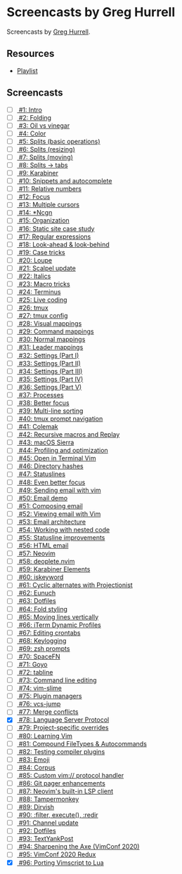 # Screencasts by Greg Hurrell

Screencasts by [Greg Hurrell](https://wincent.com/).

Resources
---
- [
    Playlist](https://www.youtube.com/playlist?list=PLwJS-G75vM7kFO-yUkyNphxSIdbi_1NKX)

Screencasts
---

- [ ] [ #1: Intro](https://www.youtube.com/watch?v=MAHC9eZbx4o)
- [ ] [ #2: Folding ](https://www.youtube.com/watch?v=oqYQ7IeDs0E)
- [ ] [ #3: Oil vs vinegar ](https://www.youtube.com/watch?v=OgQW07saWb0)
- [ ] [ #4: Color ](https://www.youtube.com/watch?v=QcOxU1sOOuw)
- [ ] [ #5: Splits (basic operations) ](https://www.youtube.com/watch?v=WrRbLEAgI5M)
- [ ] [ #6: Splits (resizing) ](https://www.youtube.com/watch?v=xSNmu4CQDas)
- [ ] [ #7: Splits (moving) ](https://www.youtube.com/watch?v=mXHVHVYdbuQ)
- [ ] [ #8: Splits → tabs ](https://www.youtube.com/watch?v=uYSN6vVPr6w)
- [ ] [ #9: Karabiner ](https://www.youtube.com/watch?v=YnLL9kUrWk0)
- [ ] [ #10: Snippets and autocomplete ](https://www.youtube.com/watch?v=WeppptWfV-0)
- [ ] [ #11: Relative numbers ](https://www.youtube.com/watch?v=0aEv1Nj0IPg)
- [ ] [ #12: Focus ](https://www.youtube.com/watch?v=1JY7oIlH9g0)
- [ ] [ #13: Multiple cursors ](https://www.youtube.com/watch?v=YwMgnmZNWXA)
- [ ] [ #14: *Ncgn ](https://www.youtube.com/watch?v=7Bx_mLDBtRc)
- [ ] [ #15: Organization ](https://www.youtube.com/watch?v=QGQROe8ACpY)
- [ ] [ #16: Static site case study ](https://www.youtube.com/watch?v=fTyfevqIuJA)
- [ ] [ #17: Regular expressions ](https://www.youtube.com/watch?v=VjOcINs6QWs)
- [ ] [ #18: Look-ahead & look-behind ](https://www.youtube.com/watch?v=sZoQrO4Zzxg)
- [ ] [ #19: Case tricks ](https://www.youtube.com/watch?v=_fDJ84_BLKg)
- [ ] [ #20: Loupe ](https://www.youtube.com/watch?v=Ipkn3tXKrrA)
- [ ] [ #21: Scalpel update ](https://www.youtube.com/watch?v=iNVyCPPYFzc)
- [ ] [ #22: Italics ](https://www.youtube.com/watch?v=n1cKtZfwOgQ)
- [ ] [ #23: Macro tricks ](https://www.youtube.com/watch?v=vLqfkEl4T_U)
- [ ] [ #24: Terminus ](https://www.youtube.com/watch?v=wRII9nHCixU)
- [ ] [ #25: Live coding ](https://www.youtube.com/watch?v=T8z0E_1wrvI)
- [ ] [ #26: tmux ](https://www.youtube.com/watch?v=ogeVqNOStQs)
- [ ] [ #27: tmux config ](https://www.youtube.com/watch?v=N0RL_J0LT9A)
- [ ] [ #28: Visual mappings ](https://www.youtube.com/watch?v=dWkV9ZfBg5g)
- [ ] [ #29: Command mappings ](https://www.youtube.com/watch?v=2svdeMGyw7A)
- [ ] [ #30: Normal mappings ](https://www.youtube.com/watch?v=FTzzObIq1EI)
- [ ] [ #31: Leader mappings ](https://www.youtube.com/watch?v=BOdTsZ7jg-M)
- [ ] [ #32: Settings (Part I) ](https://www.youtube.com/watch?v=rKHEAy2sy9A)
- [ ] [ #33: Settings (Part II) ](https://www.youtube.com/watch?v=PYketjc9aus)
- [ ] [ #34: Settings (Part III) ](https://www.youtube.com/watch?v=BvjcW885uHw)
- [ ] [ #35: Settings (Part IV) ](https://www.youtube.com/watch?v=cu4EydV9zNk)
- [ ] [ #36: Settings (Part V) ](https://www.youtube.com/watch?v=fm33-Pas7vI)
- [ ] [ #37: Processes ](https://www.youtube.com/watch?v=SW-dKIO3IOI)
- [ ] [ #38: Better focus ](https://www.youtube.com/watch?v=Dzbw_9rI-Yg)
- [ ] [ #39: Multi-line sorting ](https://www.youtube.com/watch?v=1vZmJa0Xi1Q)
- [ ] [ #40: tmux prompt navigation ](https://www.youtube.com/watch?v=uglorjY0Ntg)
- [ ] [ #41: Colemak ](https://www.youtube.com/watch?v=xlqDCY05Hpk)
- [ ] [ #42: Recursive macros and Replay ](https://www.youtube.com/watch?v=7GpwgbK_Ei0)
- [ ] [ #43: macOS Sierra ](https://www.youtube.com/watch?v=A_jF7fDMg7Y)
- [ ] [ #44: Profiling and optimization ](https://www.youtube.com/watch?v=wQ9uB8I0cCg)
- [ ] [ #45: Open in Terminal Vim ](https://www.youtube.com/watch?v=DBUuhvS8nZ8)
- [ ] [ #46: Directory hashes ](https://www.youtube.com/watch?v=FWIZhzy-RJs)
- [ ] [ #47: Statuslines ](https://www.youtube.com/watch?v=Bsg-43PitrM)
- [ ] [ #48: Even better focus ](https://www.youtube.com/watch?v=ujFFdXe3HtI)
- [ ] [ #49: Sending email with vim ](https://www.youtube.com/watch?v=VBLh56J89do)
- [ ] [ #50: Email demo ](https://www.youtube.com/watch?v=19h34aP-fN4)
- [ ] [ #51: Composing email ](https://www.youtube.com/watch?v=9zffUQsbxgE)
- [ ] [ #52: Viewing email with Vim ](https://www.youtube.com/watch?v=YH3MnY52e9c)
- [ ] [ #53: Email architecture ](https://www.youtube.com/watch?v=obY1um6ehDM)
- [ ] [ #54: Working with nested code ](https://www.youtube.com/watch?v=YYeuRJ9nzG0)
- [ ] [ #55: Statusline improvements ](https://www.youtube.com/watch?v=hdgovJPDXV8)
- [ ] [ #56: HTML email ](https://www.youtube.com/watch?v=blqvk-eth3E)
- [ ] [ #57: Neovim ](https://www.youtube.com/watch?v=vOO6XTeSVao)
- [ ] [ #58: deoplete.nvim ](https://www.youtube.com/watch?v=BNnSjJOpXDk)
- [ ] [ #59: Karabiner Elements ](https://www.youtube.com/watch?v=f-bvmPYqZkM)
- [ ] [ #60: iskeyword ](https://www.youtube.com/watch?v=VHPY6bUboAQ)
- [ ] [ #61: Cyclic alternates with Projectionist ](https://www.youtube.com/watch?v=3jDafvUESbs)
- [ ] [ #62: Eunuch ](https://www.youtube.com/watch?v=Av2pDIY7nRY)
- [ ] [ #63: Dotfiles ](https://www.youtube.com/watch?v=__0Dquj7y9g)
- [ ] [ #64: Fold styling ](https://www.youtube.com/watch?v=AoHckHMogbk)
- [ ] [ #65: Moving lines vertically ](https://www.youtube.com/watch?v=X5IAdaN6IwM)
- [ ] [ #66: iTerm Dynamic Profiles ](https://www.youtube.com/watch?v=QsLQEpTAXqo)
- [ ] [ #67: Editing crontabs ](https://www.youtube.com/watch?v=1hmJgOZ664A)
- [ ] [ #68: Keylogging ](https://www.youtube.com/watch?v=SCD2h3AT-EM)
- [ ] [ #69: zsh prompts ](https://www.youtube.com/watch?v=yE9g-lVPrnY)
- [ ] [ #70: SpaceFN ](https://www.youtube.com/watch?v=DINWg9X8MNg)
- [ ] [ #71: Goyo ](https://www.youtube.com/watch?v=ZUq4WnoOWK0)
- [ ] [ #72: tabline ](https://www.youtube.com/watch?v=uD0uot7RPGk)
- [ ] [ #73: Command line editing ](https://www.youtube.com/watch?v=mz9LBUteKNo)
- [ ] [ #74: vim-slime ](https://www.youtube.com/watch?v=22RO1gkKtzo)
- [ ] [ #75: Plugin managers ](https://www.youtube.com/watch?v=X2_R3uxDN6g)
- [ ] [ #76: vcs-jump ](https://www.youtube.com/watch?v=zKwsWIMfs24)
- [ ] [ #77: Merge conflicts ](https://www.youtube.com/watch?v=5yAnbYNqU5A)
- [x] [ #78: Language Server Protocol ](https://www.youtube.com/watch?v=8PZZkIr5Dcc)
- [ ] [ #79: Project-specific overrides ](https://www.youtube.com/watch?v=ifA8iw42vwI)
- [ ] [ #80: Learning Vim ](https://www.youtube.com/watch?v=ravIz1VXTTk)
- [ ] [ #81: Compound FileTypes & Autocommands ](https://www.youtube.com/watch?v=Rleend27tes)
- [ ] [ #82: Testing compiler plugins ](https://www.youtube.com/watch?v=jaFVNdSJkFI)
- [ ] [ #83: Emoji ](https://www.youtube.com/watch?v=F91VWOelFNE)
- [ ] [ #84: Corpus ](https://www.youtube.com/watch?v=KRlNBcYw74I)
- [ ] [ #85: Custom vim:// protocol handler ](https://www.youtube.com/watch?v=nwOqQeKcx1E)
- [ ] [ #86: Git pager enhancements ](https://www.youtube.com/watch?v=Mv_oKbjRT_s)
- [ ] [ #87: Neovim's built-in LSP client ](https://www.youtube.com/watch?v=3jl8a5Wo2l0)
- [ ] [ #88: Tampermonkey ](https://www.youtube.com/watch?v=CtGT_l7TMe4)
- [ ] [ #89: Dirvish ](https://www.youtube.com/watch?v=ILpdtL-4gv0)
- [ ] [ #90: :filter, execute(), :redir ](https://www.youtube.com/watch?v=7lQsVFukbns)
- [ ] [ #91: Channel update ](https://www.youtube.com/watch?v=pIlpO6mDNyQ)
- [ ] [ #92: Dotfiles ](https://www.youtube.com/watch?v=M25oA2x66Kw)
- [ ] [ #93: TextYankPost ](https://www.youtube.com/watch?v=LLfeDkm-JUc)
- [ ] [ #94: Sharpening the Axe (VimConf 2020) ](https://www.youtube.com/watch?v=iEShYRRVZOE)
- [ ] [ #95: VimConf 2020 Redux ](https://www.youtube.com/watch?v=EhnE8I4OO1E)
- [x] [ #96: Porting Vimscript to Lua ](https://www.youtube.com/watch?v=kmsKO0hfHx8)
